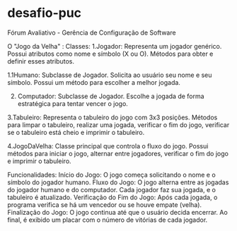 # desafio-puc
Fórum Avaliativo - Gerência de Configuração de Software

O "Jogo da Velha" :
Classes:
1.Jogador:
Representa um jogador genérico.
Possui atributos como nome e símbolo (X ou O).
Métodos para obter e definir esses atributos.

1.1Humano:
Subclasse de Jogador.
Solicita ao usuário seu nome e seu símbolo.
Possui um método para escolher a melhor jogada.

2. Computador:
Subclasse de Jogador.
Escolhe a jogada de forma estratégica para tentar vencer o jogo.

3.Tabuleiro:
Representa o tabuleiro do jogo com 3x3 posições.
Métodos para limpar o tabuleiro, realizar uma jogada, verificar o fim do jogo, verificar se o tabuleiro está cheio e imprimir o tabuleiro.

4.JogoDaVelha:
Classe principal que controla o fluxo do jogo.
Possui métodos para iniciar o jogo, alternar entre jogadores, verificar o fim do jogo e imprimir o tabuleiro.

Funcionalidades:
Início do Jogo:
O jogo começa solicitando o nome e o símbolo do jogador humano.
Fluxo do Jogo:
O jogo alterna entre as jogadas do jogador humano e do computador.
Cada jogador faz sua jogada, e o tabuleiro é atualizado.
Verificação do Fim do Jogo:
Após cada jogada, o programa verifica se há um vencedor ou se houve empate (velha).
Finalização do Jogo:
O jogo continua até que o usuário decida encerrar.
Ao final, é exibido um placar com o número de vitórias de cada jogador.